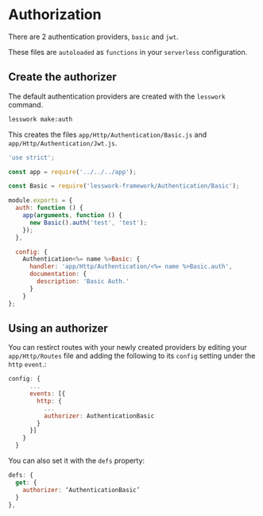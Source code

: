 # Authorization
There are 2 authentication providers, `basic` and `jwt`.

These files are `autoloaded` as `functions` in your `serverless` configuration.

## Create the authorizer

The default authentication providers are created with the `lesswork` command.


```bash
lesswork make:auth
```

This creates the files `app/Http/Authentication/Basic.js` and `app/Http/Authentication/Jwt.js`.

```js
'use strict';

const app = require('../../../app');

const Basic = require('lesswork-framework/Authentication/Basic');

module.exports = {
  auth: function () {
    app(arguments, function () {
      new Basic().auth('test', 'test');
    });
  },

  config: {
    Authentication<%= name %>Basic: {
      handler: 'app/Http/Authentication/<%= name %>Basic.auth',
      documentation: {
        description: 'Basic Auth.'
      }
    }
};
```

## Using an authorizer
You can restirct routes with your newly created providers by editing your `app/Http/Routes` file and adding the following to its `config` setting under the `http` `event`.:

```js
config: {
      ...
      events: [{
        http: {
          ...
          authorizer: AuthenticationBasic
        }
      }]
    }
  }
```

You can also set it with the `defs` property:
```js
defs: {
  get: {
    authorizer: ‘AuthenticationBasic’
  }
},
```
